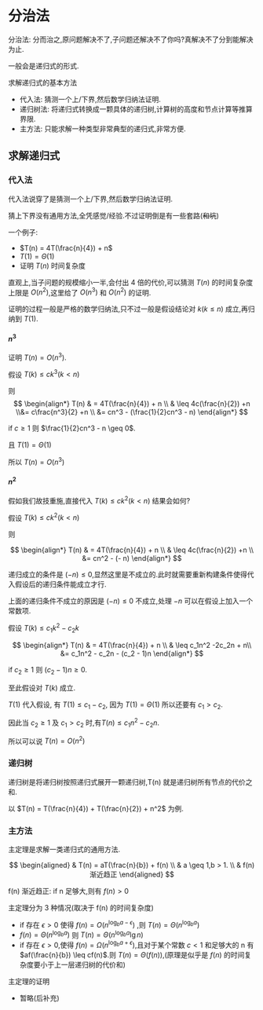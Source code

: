 # 分治法

分治法: 分而治之,原问题解决不了,子问题还解决不了你吗?真解决不了分到能解决为止.

一般会是递归式的形式.

求解递归式的基本方法

- 代入法: 猜测一个上/下界,然后数学归纳法证明.
- 递归树法: 将递归式转换成一颗具体的递归树,计算树的高度和节点计算等推算界限.
- 主方法: 只能求解一种类型非常典型的递归式,非常方便.

## 求解递归式

### 代入法

代入法说穿了是猜测一个上/下界,然后数学归纳法证明.

猜上下界没有通用方法,全凭感觉/经验.不过证明倒是有一些套路(~~和坑~~)

一个例子:

- $T(n) = 4T(\frac{n}{4}) + n$
- $T(1) = \Theta(1)$
- 证明 $T(n)$ 时间复杂度

直观上,当子问题的规模缩小一半,会付出 4 倍的代价,可以猜测 $T(n)$ 的时间复杂度上限是 $O(n^2)$,这里给了 $O(n^3)$ 和 $O(n^2)$ 的证明.

证明的过程一般是严格的数学归纳法,只不过一般是假设结论对 $k(k \leq n)$ 成立,再归纳到 $T(1)$.

#### $n^3$

证明 $T(n) = O(n^3)$.

假设 $T(k) \leq ck^3 (k < n)$

则 
$$
\begin{align*}
T(n) & = 4T(\frac{n}{4}) + n \\
& \leq 4c(\frac{n}{2}) +n \\&= c\frac{n^3}{2} +n \\ 
&= cn^3 - (\frac{1}{2}cn^3 - n)
\end{align*}
$$

if $c \geq 1$ 则 $\frac{1}{2}cn^3 - n \geq 0$.

且 $T(1) = \Theta(1)$

所以 $T(n) = O(n^3)$

#### $n^2$

假如我们故技重施,直接代入 $T(k) \leq ck^2 (k < n)$ 结果会如何?

假设  $T(k) \leq ck^2 (k < n)$

则 

$$
\begin{align*}
T(n) & = 4T(\frac{n}{4}) + n \\
& \leq 4c(\frac{n}{2}) +n \\
&= cn^2 - (- n)
\end{align*}
$$

递归成立的条件是 $(-n) \leq 0$,显然这里是不成立的.此时就需要重新构建条件使得代入假设后的递归条件能成立才行.

上面的递归条件不成立的原因是 $(-n) \leq 0$ 不成立,处理 $-n$ 可以在假设上加入一个常数项.

假设 $T(k) \leq c_1k^2 - c_2k$

$$
\begin{align*}
T(n) & = 4T(\frac{n}{4}) + n \\
& \leq c_1n^2 -2c_2n + n\\
&= c_1n^2 - c_2n - (c_2 - 1)n
\end{align*}
$$

if $c_2 \geq 1$ 则 $(c_2 - 1)n \geq 0$.

至此假设对 $T(k)$ 成立.

$T(1)$ 代入假设, 有 $T(1) \leq c_1 - c_2$, 因为 $T(1) = \Theta(1)$ 所以还要有 $c_1 > c_2$.

因此当 $c_2 \geq 1$ 及  $c_1 > c_2$ 时,有$T(n) \leq c_1n^2 - c_2n$.

所以可以说 $T(n) = O(n^2)$

### 递归树

递归树是将递归树按照递归式展开一颗递归树,T(n) 就是递归树所有节点的代价之和.

以 $T(n) = T(\frac{n}{4}) + T(\frac{n}{2}) + n^2$ 为例.

### 主方法

主定理是求解一类递归式的通用方法.

$$
\begin{aligned}
& T(n) = aT(\frac{n}{b}) + f(n) \\
& a \geq 1,b > 1. \\
& f(n) 渐近趋正
\end{aligned}
$$

f(n) 渐近趋正: if n 足够大,则有 $f(n) > 0$

主定理分为 3 种情况(取决于 f(n) 的时间复杂度)

- if 存在 $\epsilon > 0$ 使得 $f(n) = O(n^{\log_{b}{a-\epsilon}})$ ,则 $T(n) =\Theta(n^{\log_{b}{a}})$
- $f(n) = \Theta(n^{\log_{b}{a}})$ 则 $T(n) =\Theta(n^{\log_{b}{a}} \lg{n})$
- if 存在 $\epsilon > 0$,使得 $f(n)=\Omega(n^{\log_{b}{a+\epsilon}})$,且对于某个常数 $c<1$ 和足够大的 n 有$af(\frac{n}{b}) \leq cf(n)$.则 $T(n) = \Theta(f(n))$,(原理是似乎是 $f(n)$ 的时间复杂度要小于上一层递归树的代价和)

主定理的证明

- 暂略(后补充)